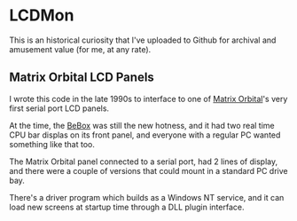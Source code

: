 # LCDMon

This is an historical curiosity that I've uploaded to Github for
archival and amusement value (for me, at any rate). 

## Matrix Orbital LCD Panels

I wrote this code in the late 1990s to interface to one of
[Matrix Orbital](https://www.matrixorbital.com/)'s very first serial
port LCD panels.

At the time, the [BeBox](https://en.wikipedia.org/wiki/BeBox) was
still the new hotness, and it had two real time CPU bar displas on its
front panel, and everyone with a regular PC wanted something like that
too.

The Matrix Orbital panel connected to a serial port, had 2 lines of
display, and there were a couple of versions that could mount in a
standard PC drive bay.

There's a driver program which builds as a Windows NT service, and it
can load new screens at startup time through a DLL plugin interface.
